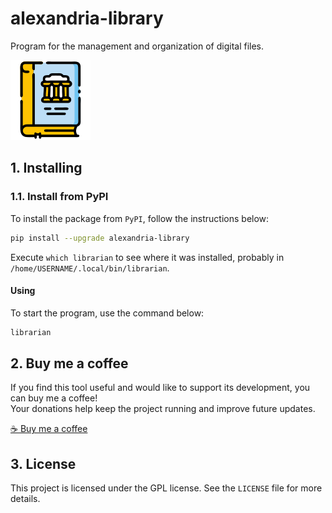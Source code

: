 # alexandria-library

Program for the management and organization of digital files.

![logo](https://raw.githubusercontent.com/trucomanx/AlexandriaLibrary/main/src/alexandria_library/icons/logo.png)

## 1. Installing

### 1.1. Install from PyPI

To install the package from `PyPI`, follow the instructions below:


```bash
pip install --upgrade alexandria-library
```

Execute `which librarian` to see where it was installed, probably in `/home/USERNAME/.local/bin/librarian`.

#### Using

To start the program, use the command below:

```bash
librarian
```

## 2. Buy me a coffee

If you find this tool useful and would like to support its development, you can buy me a coffee!  
Your donations help keep the project running and improve future updates.  

[☕ Buy me a coffee](https://ko-fi.com/trucomanx) 

## 3. License

This project is licensed under the GPL license. See the `LICENSE` file for more details.
